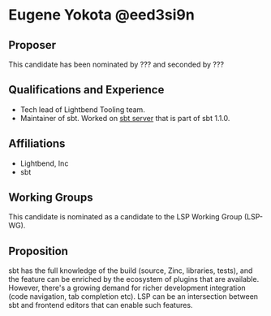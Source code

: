 # Eugene Yokota @eed3si9n

## Proposer

This candidate has been nominated by ???
and seconded by ???

## Qualifications and Experience

- Tech lead of Lightbend Tooling team.
- Maintainer of sbt. Worked on [sbt server][1] that is part of sbt 1.1.0.

## Affiliations

- Lightbend, Inc
- sbt

## Working Groups

This candidate is nominated as a candidate to the LSP Working Group (LSP-WG).

## Proposition

sbt has the full knowledge of the build (source, Zinc, libraries, tests),
and the feature can be enriched by the ecosystem of plugins that are available.
However, there's a growing demand for richer development integration
(code navigation, tab completion etc). LSP can be an intersection between sbt and frontend editors
that can enable such features.

  [1]: https://developer.lightbend.com/blog/2017-11-30-sbt-1-1-0-RC1-sbt-server/
